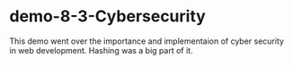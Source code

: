 # demo-8-3-Cybersecurity
This demo went over the importance and implementaion of cyber security in web development. Hashing was a big part of it.

